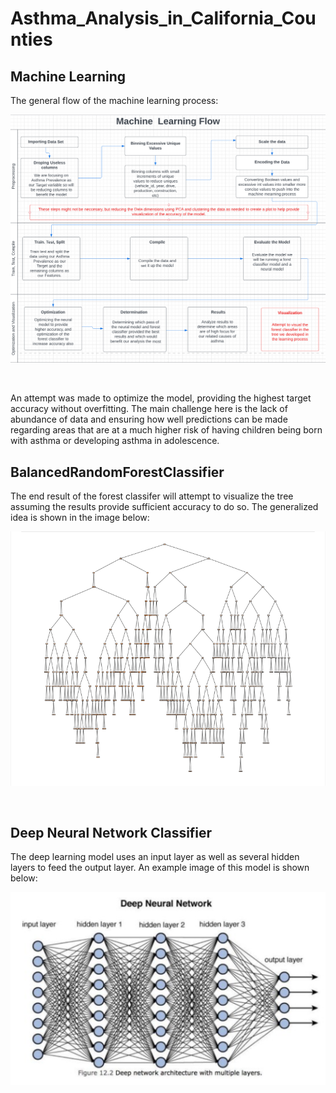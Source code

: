 # Asthma_Analysis_in_California_Counties
## Machine Learning

The general flow of the machine learning process:

<p align="center">
    <img src= "https://github.com/Bropell/Asthma_Analysis_in_California_Counties/blob/Andrew_Stein/Pictures/flowchart_MachineLearning.png"/>
</p><br>

An attempt was made to optimize the model, providing the highest target accuracy without overfitting. The 
main challenge here is the lack of abundance of data and ensuring how well predictions can be made regarding areas that are at a much higher risk 
of having children being born with asthma or developing asthma in adolescence.

## BalancedRandomForestClassifier
The end result of the forest classifer will attempt to visualize the tree assuming the results provide sufficient accuracy to do so. 
The generalized idea is shown in the image below:

<p align="center">
    <img src= "https://github.com/Bropell/Asthma_Analysis_in_California_Counties/blob/Andrew_Stein/Pictures/basic%20tree%20sample.png"/>
</p><br>

## Deep Neural Network Classifier
The deep learning model uses an input layer as well as several hidden layers to feed the output layer. An example image of this model is shown below: 

<p align="center">
    <img src= "https://github.com/Bropell/Asthma_Analysis_in_California_Counties/blob/main/Machine%20Learning/Pictures/Deep%20Neural%20Network.png"/>
</p><br>